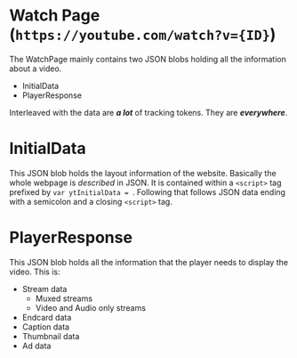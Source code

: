 # Watch Page (`https://youtube.com/watch?v={ID}`)

The WatchPage mainly contains two JSON blobs holding all the information about a
video.

- InitialData
- PlayerResponse

Interleaved with the data are ***a lot*** of tracking tokens. They are
***everywhere***.

# InitialData

This JSON blob holds the layout information of the website. Basically the whole
webpage is *described* in JSON. It is contained within a `<script>` tag prefixed
by `var ytInitialData = `. Following that follows JSON data ending with a
semicolon and a closing `<script>` tag.

# PlayerResponse

This JSON blob holds all the information that the player needs to display the video. This is:

- Stream data
  - Muxed streams
  - Video and Audio only streams
- Endcard data
- Caption data
- Thumbnail data
- Ad data

